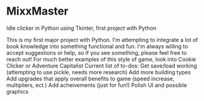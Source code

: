 # MixxMaster
Idle clicker in Python using Tkinter, first project with Python

This is my first major project with Python. I'm attempting to integrate a lot of book knowledge into something functional and fun. I'm always willing to accept suggestions or help, so if you see something, please feel free to reach out!
For much better examples of this style of game, look into Cookie Clicker or Adventure Capitalist
Current list of to-dos:
  Get save/load working (attempting to use pickle, needs more research)
  Add more building types
  Add upgrades that apply overall benefits to game (speed increase, multipliers, ect.)
  Add acheivements (just for fun!)
  Polish UI and possible graphics
